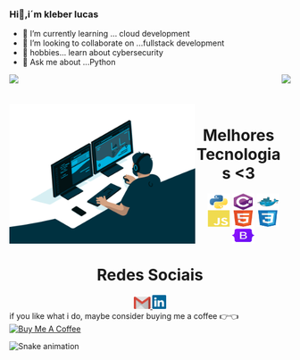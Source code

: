 ### Hi👋,i´m kleber lucas



- 🌱 I’m currently learning ... cloud development 
- 👯 I’m looking to collaborate on ...fullstack development
- 📅 hobbies... learn about cybersecurity
- 💬 Ask me about ...Python



<div>
  
  <img  height="180em" src="https://github-readme-stats.vercel.app/api?username=kleberlucas20014&show_icons=true&theme=great-gatsby&include_all_commits=true&count_private=false"/>
  <img align="right" height="180em" src="https://github-readme-stats.vercel.app/api/top-langs/?username=kleberlucas20014&layout=compact&langs_count=16&theme=great-gatsby"/>
</div>
<br>

<div  align="center"> 
  <div style="display: inline_block"><br>
    <img align="left" height="250" alt="coding-time" src="code.gif">
    <h1 align="center">Melhores Tecnologias <3</h1>
    <img align="center" height="30" width="40" alt="python-icon" src="https://raw.githubusercontent.com/devicons/devicon/master/icons/python/python-original.svg">
    <img align="center" height="30" width="40" alt="csharp-icon"  src="https://raw.githubusercontent.com/devicons/devicon/master/icons/csharp/csharp-original.svg">
    <img align="center" height="30" width="40" alt="docker-icon" src="https://raw.githubusercontent.com/devicons/devicon/master/icons/docker/docker-original.svg">
    <img align="center" height="30" width="40" alt="js-icon"  src="https://raw.githubusercontent.com/devicons/devicon/master/icons/javascript/javascript-plain.svg">
    <img align="center" height="30" width="40" alt="html-icon" src="https://raw.githubusercontent.com/devicons/devicon/master/icons/html5/html5-original.svg">
    <img align="center" height="30" width="40" alt="css-icon" src="https://raw.githubusercontent.com/devicons/devicon/master/icons/css3/css3-original.svg">
    <img align="center" height="30" width="40" alt="css-icon" src="https://raw.githubusercontent.com/devicons/devicon/master/icons/bootstrap/bootstrap-original.svg">
      
   </div>
    
  
  <h1 align="center">Redes Sociais</h1>
    <a href = "mailto: kleberlucas20014@gmail.com">
      <img width="30" src="gmail.svg">
    </a>
    <a href = "https://www.linkedin.com/in/kleber-lucas-2b89591b3/">
      <img width="25" src="linkedin.svg">
    </a>
</div>


<div text align="left">
  if you like what i do, maybe consider buying me a coffee  👉👈
  </div>
  <div>
<a href="mailto: kleberlucas20014@gmail.com" target="_blank">
<img src="https://cdn.buymeacoffee.com/buttons/v2/default-red.png" alt="Buy Me A Coffee" width="150" ></a>
</div>

  
![Snake animation](https://github.com/kleberlucas20014/kleberlucas20014/blob/output/github-contribution-grid-snake.svg)
